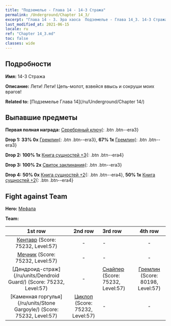 ```yaml
---
title: "Подземелье - Глава 14 - 14-3 Стража"
permalink: /Underground/Chapter 14_3/
excerpt: "Глава 14 - 3. Эра хаоса  Подземелье - Глава 14_3. 14-3 Стража"
last_modified_at: 2021-06-15
locale: ru
ref: "Chapter 14_3.md"
toc: false
classes: wide
---
```


## Подробности

 **Имя:** 14-3 Стража

 **Описание:** Лети! Лети! Цепь-молот, взвейся ввысь и сокруши моих врагов!

 **Related to:** [Подземелье Глава 14](/ru/Underground/Chapter 14/)

## Выпавшие предметы

 **Первая полная награда:** [Серебряный ключ](/ItemsRU/con_693/){: .btn .btn--era3}

 **Drop 1:** **33% 0x** [Гремлин](/ItemsRU/unt_235/){: .btn .btn--era3}, **67% 1x** [Гремлин](/ItemsRU/unt_235/){: .btn .btn--era3}

 **Drop 2:** **100% 1x** [Книга сущностей +3](/ItemsRU/mat_60/){: .btn .btn--era4}

 **Drop 3:** **100% 2x** [Свиток заклинания](/ItemsRU/con_694/){: .btn .btn--era3}

 **Drop 4:** **50% 0x** [Книга сущностей +2](/ItemsRU/mat_53/){: .btn .btn--era4}, **50% 1x** [Книга сущностей +2](/ItemsRU/mat_53/){: .btn .btn--era4}


## Fight against Team
 **Hero:** [Мефала](/ru/heroes/Mephala/)

 **Team:**


  | 1st row | 2nd row | 3rd row | 4th row |
  |:----:|:----:|:----|:----:|
  | [Кентавр](/ru/units/Centaur/) (Score: 75232, Level:57)  | - | - | - |
  | [Мечник](/ru/units/Swordsman/) (Score: 75232, Level:57)  | - | - | - |
  | [Дендроид-страж](/ru/units/Dendroid Guard/) (Score: 75232, Level:57)  | - | [Снайпер](/ru/units/Sharpshooter/) (Score: 75232, Level:57)  | [Гремлин](/ru/units/Gremlin/) (Score: 80198, Level:57)  |
  | [Каменная горгулья](/ru/units/Stone Gargoyle/) (Score: 75232, Level:57)  | [Циклоп](/ru/units/Cyclops/) (Score: 75232, Level:57)  | - | - |


